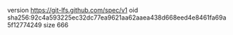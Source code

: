 version https://git-lfs.github.com/spec/v1
oid sha256:92c4a593225ec32dc77ea9621aa62aaea438d668eed4e8461fa69a5f12774249
size 666
